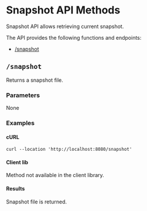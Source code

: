 # Snapshot API Methods

Snapshot API allows retrieving current snapshot.

The API provides the following functions and endpoints:

* [/snapshot](#snapshot)


##  `/snapshot`

Returns a snapshot file.

### Parameters
None

### Examples

#### cURL

```shell
curl --location 'http://localhost:8080/snapshot'
```

#### Client lib 

Method not available in the client library.


#### Results

Snapshot file is returned.